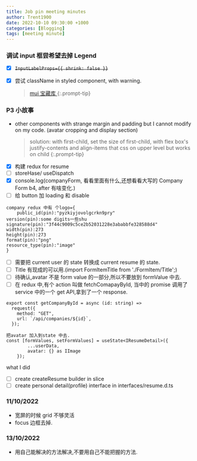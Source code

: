 ```yaml
---
title: Job pin meeting minutes
author: Trent1900
date: 2022-10-10 09:30:00 +1000
categories: [Blogging]
tags: [meeting minute]
---
```


### 调试 input 框尝希望去掉 Legend

- [x] ~~`InputLabelProps={{ shrink: false }}`~~
- [x] 尝试 className in styled component, with warning.

  > [mui 宝藏库 ](https://v4.mui.com/components/text-fields/#components)<!-- prettier-ignore -->
{:.prompt-tip}

### P3 小故事

- other components with strange margin and padding but I cannot modify on my code. (avatar cropping and display section)

  > solution: with first-child, set the size of first-child, with flex box's justify-contents and align-items that css on upper level but works on child<!-- prettier-ignore -->
{:.prompt-tip}

- [x] 构建 redux for resume
- [ ] storeHase/ useDispatch
- [x] console.log(companyForm, 看看里面有什么,还想看看大写的 Company Form b4, after 有啥变化.)
- [ ] 给 button 加 loading 和 disable

```
company redux 中有 个logo={
    public_id(pin):"pyzkiyjovolgcrkn9pry"
version(pin):some digits一些shu
signature(pin):"3f44c9009c5ce2b52031228e3ababbfe328588d4"
width(pin):273
height(pin):273
format(pin):"png"
resource_type(pin):"image"
}

```

- [ ] 需要把 current user 的 state 转换成 current resume 的 state.
- [ ] Title 有现成的可以用.(import FormItemTitle from './FormItem/Title';)
- [ ] 待确认,avatar 不是 form value 的一部分,所以不要放到 formValue 中去.
- [ ] 在 redux 中,有个 action 叫做 fetchComapayById, 当中的 promise 调用了 service 中的一个 get API,拿到了一个 response.

```tsx
export const getCompanyById = async (id: string) =>
  request({
    method: "GET",
    url: `/api/companies/${id}`,
  });
```

```tsx
把avatar 加入到state 中去.
const [formValues, setFormValues] = useState<IResumeDetail>({
		...userData,
		avatar: {} as IImage
	});
```

what I did

- [ ] create createResume builder in slice
- [ ] create personal detail(profile) interface in interfaces/resume.d.ts

### 11/10/2022

- 宽屏的时候 grid 不够灵活
- focus 边框去掉.

### 13/10/2022

- 用自己能解决的方法解决,不要用自己不能把握的方法.
